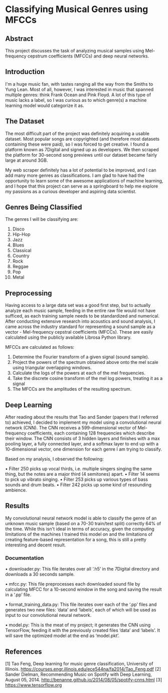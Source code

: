 # Classifying Musical Genres using MFCCs

## Abstract

This project discusses the task of analyzing musical samples using Mel-frequency cepstrum coefficients (MFCCs) and deep neural networks.

## Introduction

I'm a huge music fan, with tastes ranging all the way from the Smiths to Yung Lean. Most of all, however, I was interested in music that spanned multiple genres: think Frank Ocean and Pink Floyd. A lot of this type of music lacks a label, so I was curious as to which genre(s) a machine learning model would categorize it as.

## The Dataset

The most difficult part of the project was definitely acquiring a usable dataset. Most popular songs are copyrighted (and therefore most datasets containing these were paid), so I was forced to get creative. I found a platform known as 7Digital and signed up as developers. We then scraped the platform for 30-second song previews until our dataset became fairly large at around 3GB.

My web scraper definitely has a lot of potential to be improved, and I can add many more genres as classifications. I am glad to have had the opportunity to learn some of the awesome applications of machine learning, and I hope that this project can serve as a springboard to help me explore my passions as a curious developer and aspiring data scientist.

## Genres Being Classified

The genres I will be classifying are:
1. Disco<br>
2. Hip-Hop<br>
3. Jazz<br>
4. Blues<br>
5. Classical<br>
6. Country<br>
7. Rock<br>
8. Reggae<br>
9. Pop<br>
10. Metal<br>

## Preprocessing

Having access to a large data set was a good first step, but to actually analyze each music sample, feeding in the entire raw file would not have sufficed, as each training sample needs to be standardized and numerical. After conducting extensive research into acoustics and sound analysis, I came across the industry standard for representing a sound sample as a vector - Mel-frequency cepstral coefficients (MFCCs). These are easily calculated using the publicly available Librosa Python library. 

MFCCs are calculated as follows:
1. Determine the Fourier transform of a given signal (sound sample).
2. Project the powers of the spectrum obtained above onto the mel scale using triangular overlapping windows.
3. Calculate the logs of the powers at each of the mel frequencies.
4. Take the discrete cosine transform of the mel log powers, treating it as a signal
5. The MFCCs are the amplitudes of the resulting spectrum.
 
## Deep Learning
 
After reading about the results that Tao and Sander (papers that I referred to) achieved, I decided to implement my model using a convolutional neural network (CNN). The CNN receives a 599-dimensional vector of Mel-frequency coefficients, each containing 128 frequencies which describe their window. The CNN consists of 3 hidden layers and finishes with a max pooling layer, a fully connected layer, and a softmax layer to end up with a 10-dimensional vector, one dimension for each genre I am trying to classify.
 
 Based on my analysis, I observed the following:

• Filter 250 picks up vocal thirds, i.e. multiple singers singing the same thing, but the notes are a major third (4 semitones) apart.
• Filter 14 seems to pick up vibrato singing.
• Filter 253 picks up various types of bass sounds and drum beats.
• Filter 242 picks up some kind of resounding ambience.

## Results

My convolutional neural network model is able to classify the genre of an unknown music sample (based on a 70-30 train/test split) correctly 64% of the time. While this isn't ideal in terms of accuracy, given the computing limitations of the machines I trained this model on and the limitations of creating feature-based representation for a song, this is still a pretty interesting and decent result. 

### Documentation

• downloader.py: 
This file iterates over all ‘.h5’ in the 7Digital directory and downloads a 30 seconds sample.

• mfcc.py: 
This file preprocesses each downloaded sound file by calculating MFCC for a 10-second window in the song and saving the result in a ‘.pp’ file.

• format_training_data.py: 
This file iterates over each of the ‘.pp’ files and generates two new files: ‘data’ and ‘labels’, each of which will be used as input to our convolutional neural network.

• model.py: 
This is the meat of my project; it generates the CNN using TensorFlow, feeding it with the previously created files ‘data’ and ‘labels’.  It will save the optimized model at the end as ‘model.pkt’.

## References

[1] Tao Feng, Deep learning for music genre classification, University of Illinois. https://courses.engr.illinois.edu/ece544na/fa2014/Tao_Feng.pdf
[2] Sander Dielman, Recommending Music on Spotify with Deep Learning, August 05, 2014. http://benanne.github.io/2014/08/05/spotify-cnns.html
[3] https://www.tensorflow.org
